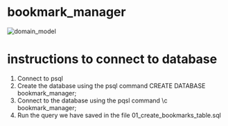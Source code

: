 # bookmark_manager
![domain_model](https://github.com/davidgisbey/bookmark_manager/blob/master/domain_model_bookmark_manager_chapter1.png?raw=true)


# instructions to connect to database

1. Connect to psql
2. Create the database using the psql command CREATE DATABASE bookmark_manager;
3. Connect to the database using the pqsl command \c bookmark_manager;
4. Run the query we have saved in the file 01_create_bookmarks_table.sql
